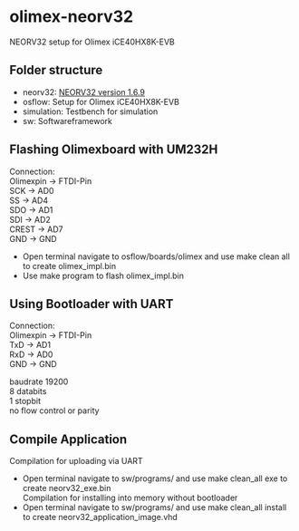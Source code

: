 # olimex-neorv32
 NEORV32 setup for Olimex iCE40HX8K-EVB
## Folder structure
* neorv32: [NEORV32 version 1.6.9](https://github.com/stnolting/neorv32)
* osflow: Setup for Olimex iCE40HX8K-EVB
* simulation: Testbench for simulation
* sw: Softwareframework

## Flashing Olimexboard with UM232H

Connection:  
Olimexpin -> FTDI-Pin  
SCK -> AD0  
SS -> AD4  
SDO -> AD1  
SDI -> AD2  
CREST -> AD7   
GND -> GND  

* Open terminal navigate to osflow/boards/olimex and use make clean all to create olimex_impl.bin  
* Use make program to flash olimex_impl.bin

## Using Bootloader with UART

Connection:  
Olimexpin -> FTDI-Pin  
TxD -> AD1  
RxD -> AD0  
GND -> GND  

baudrate 19200  
8 databits  
1 stopbit  
no flow control or parity  

## Compile Application

Compilation for uploading via UART  
* Open terminal navigate to sw/programs/<application folder> and use make clean_all exe to create neorv32_exe.bin  
Compilation for installing into memory without bootloader  
* Open terminal navigate to sw/programs/<application folder> and use make clean_all install to create neorv32_application_image.vhd  




